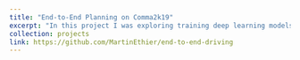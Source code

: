 ```yaml
---
title: "End-to-End Planning on Comma2k19"
excerpt: "In this project I was exploring training deep learning models for end-to-end planning through behavior cloning. I worked with the comma2k19 dataset, which contains video logs of 33 hours of driving, as well as accurate GPS measurements of the car, which can be converted into driving labels. I explored a lot of dataset preprocessing techniques in this project, namely looking at cleaning and selecting the data to train on. The main architecture I settled on is a CNN to encode individual frames, and an RNN variant to process the features from multiple frames. I also explored different prediction heads, such as simple regression, discretized classification, and mixture density networks.<br/><img src='/images/projects/e2e_demo.gif' style='width:512px;'>"
collection: projects
link: https://github.com/MartinEthier/end-to-end-driving
---
```

